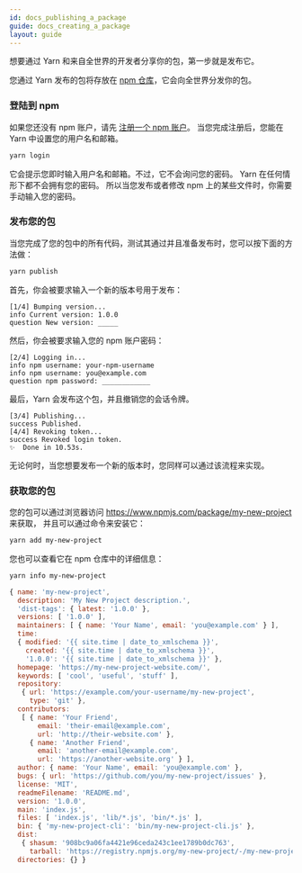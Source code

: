 ```yaml
---
id: docs_publishing_a_package
guide: docs_creating_a_package
layout: guide
---
```


想要通过 Yarn 和来自全世界的开发者分享你的包，第一步就是发布它。

您通过 Yarn 发布的包将存放在
[npm 仓库](https://www.npmjs.com/)，它会向全世界分发你的包。

### 登陆到 npm <a class="toc" id="toc-logging-into-npm" href="#toc-logging-into-npm"></a>

如果您还没有 npm 账户，请先
[注册一个 npm 账户](https://www.npmjs.com/signup)。
当您完成注册后，您能在 Yarn 中设置您的用户名和邮箱。

```sh
yarn login
```

它会提示您即时输入用户名和邮箱。不过，它不会询问您的密码。
Yarn 在任何情形下都不会拥有您的密码。
所以当您发布或者修改 npm 上的某些文件时，你需要手动输入您的密码。

### 发布您的包 <a class="toc" id="toc-publishing-your-package" href="#toc-publishing-your-package"></a>

当您完成了您的包中的所有代码，测试其通过并且准备发布时，您可以按下面的方法做：

```sh
yarn publish
```

首先，你会被要求输入一个新的版本号用于发布：

```
[1/4] Bumping version...
info Current version: 1.0.0
question New version: _____
```

然后，你会被要求输入您的 npm 账户密码：

```
[2/4] Logging in...
info npm username: your-npm-username
info npm username: you@example.com
question npm password: ____________
```

最后，Yarn 会发布这个包，并且撤销您的会话令牌。

```
[3/4] Publishing...
success Published.
[4/4] Revoking token...
success Revoked login token.
✨  Done in 10.53s.
```

无论何时，当您想要发布一个新的版本时，您同样可以通过该流程来实现。

### 获取您的包 <a class="toc" id="toc-accessing-your-package" href="#toc-accessing-your-package"></a>

您的包可以通过浏览器访问 https://www.npmjs.com/package/my-new-project 来获取，
并且可以通过命令来安装它：

```sh
yarn add my-new-project
```

您也可以查看它在 npm 仓库中的详细信息：

```sh
yarn info my-new-project
```

```js
{ name: 'my-new-project',
  description: 'My New Project description.',
  'dist-tags': { latest: '1.0.0' },
  versions: [ '1.0.0' ],
  maintainers: [ { name: 'Your Name', email: 'you@example.com' } ],
  time:
  { modified: '{{ site.time | date_to_xmlschema }}',
    created: '{{ site.time | date_to_xmlschema }}',
    '1.0.0': '{{ site.time | date_to_xmlschema }}' },
  homepage: 'https://my-new-project-website.com/',
  keywords: [ 'cool', 'useful', 'stuff' ],
  repository:
   { url: 'https://example.com/your-username/my-new-project',
     type: 'git' },
  contributors:
   [ { name: 'Your Friend',
       email: 'their-email@example.com',
       url: 'http://their-website.com' },
     { name: 'Another Friend',
       email: 'another-email@example.com',
       url: 'https://another-website.org' } ],
  author: { name: 'Your Name', email: 'you@example.com' },
  bugs: { url: 'https://github.com/you/my-new-project/issues' },
  license: 'MIT',
  readmeFilename: 'README.md',
  version: '1.0.0',
  main: 'index.js',
  files: [ 'index.js', 'lib/*.js', 'bin/*.js' ],
  bin: { 'my-new-project-cli': 'bin/my-new-project-cli.js' },
  dist:
   { shasum: '908bc9a06fa4421e96ceda243c1ee1789b0dc763',
     tarball: 'https://registry.npmjs.org/my-new-project/-/my-new-project-1.0.0.tgz' },
  directories: {} }
```
